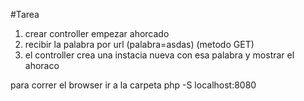 #Tarea

1. crear controller empezar ahorcado
2. recibir la palabra por url (palabra=asdas) (metodo GET)
3. el controller crea una instacia nueva con esa palabra y mostrar el ahoraco

para correr el browser ir a la carpeta 
php -S localhost:8080
